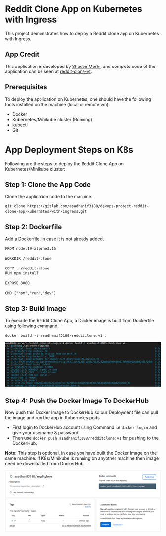 # Reddit Clone App on Kubernetes with Ingress
This project demonstrates how to deploy a Reddit clone app on Kubernetes with Ingress.

## App Credit
This application is developed by [Shadee Merhi](https://github.com/shadeemerhi), and complete code of the application can be seen at [reddit-clone-yt](https://github.com/shadeemerhi/reddit-clone-yt.git). 
 

## Prerequisites
To deploy the application on Kubernetes, one should have the following tools installed on the machine (local or remote vm): 

- Docker
- Kubernetes/Minikube cluster (Running)
- kubectl
- Git

# App Deployment Steps on K8s  
Following are the steps to deploy the Reddit Clone App on Kubernetes/Minikube cluster: 

## Step 1: Clone the App Code 
Clone the application code to the machine. 

`git clone https://gitlab.com/asadhanif3188/devops-project-reddit-clone-app-kubernetes-with-ingress.git`

## Step 2: Dockerfile 
Add a Dockerfile, in case it is not already added. 

```
FROM node:19-alpine3.15

WORKDIR /reddit-clone

COPY . /reddit-clone
RUN npm install 

EXPOSE 3000

CMD ["npm","run","dev"]
```

## Step 3: Build Image 
To execute the Reddit Clone App, a Docker image is built from Dockerfile using following command.

`docker build -t asadhanif3188/redditclone:v1 .`

![Build Image](./screenshots/build-image.png)

## Step 4: Push the Docker Image To DockerHub
Now push this Docker Image to DockerHub so our Deployment file can pull the image and run the app in Kubernetes pods.

 * First login to DockerHub account using Command i.e `docker login` and give your username & password.
 * Then use `docker push asadhanif3188/redditclone:v1` for pushing to the DockerHub.

**Note:** This step is optional, in case you have built the Docker image on the same machine. If K8s/Minikube is running on anyother machine then image need be downloaded from DockerHub.  

![Image at DockerHub](./screenshots/docker-hub-image.png)

